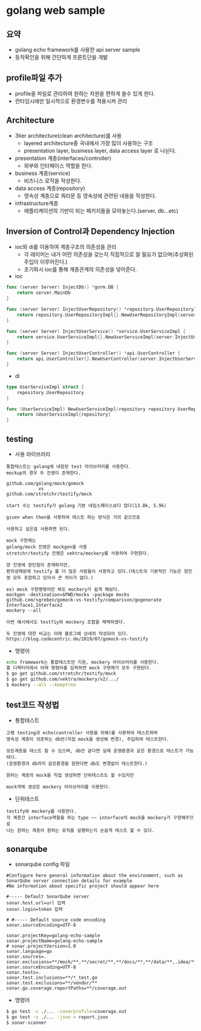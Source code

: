 # golang web sample
## 요약
- golang echo framework를 사용한 api server sample
- 동작확인을 위해 간단하게 프론트단을 개발


## profile파일 추가
- profile을 파일로 관리하여 원하는 자원을 편하게 쓸수 있게 한다.
- 런타임시에만 일시적으로 환경변수를 적용시켜 관리

## Architecture
- 3tier architecture(clean architecture)를 사용
  - layered architecture중 국내에서 가장 많이 사용하는 구조
  - presentation layer, business layer, data access layer 로 나뉜다.
- presentation 계층(interfaces/controller)
  - 외부와 인터페이스 역할을 한다.
- business 계층(service)
  - 비즈니스 로직을 작성한다.
- data access 계층(repository)
  - 영속성 계층으로 쿼리문 등 영속성에 관련된 내용을 작성한다.
- infrastructure계층
  - 애플리케이션의 기반이 되는 패키지들을 모아놓는다.(server, db...etc)

## Inversion of Control과 Dependency Injection
- ioc와 di를 이용하여 계층구조의 의존성을 관리
    - 각 레이어는 내가 어떤 의존성을 갖는지 직접적으로 알 필요가 없으며(추상화된 주입이 이루어진다.)
    - 초기화시 ioc를 통해 계층관계의 의존성을 넣어준다.
- ioc
``` go
func (server Server) InjectDb() *gorm.DB {
	return server.MainDb
}

func (server Server) InjectUserRepository() *repository.UserRepositoryImpl {
	return repository.UserRepositoryImpl{}.NewUserRepositoryImpl(server.InjectDb())
}

func (server Server) InjectUserService() *service.UserServiceImpl {
	return service.UserServiceImpl{}.NewUserServiceImpl(server.InjectUserRepository())
}

func (server Server) InjectUserController() *api.UserController {
	return api.UserController{}.NewUserController(server.InjectUserService())
}

```
- di
```go
type UserServiceImpl struct {
	repository.UserRepository
}

func (UserServiceImpl) NewUserServiceImpl(repository repository.UserRepository) *UserServiceImpl {
	return &UserServiceImpl{repository}
}
```

## testing
- 사용 라이브러리
```
통합테스트는 golang에 내장된 test 라이브러리를 사용한다.
mockup의 경우 두 진영이 존재한다.

github.com/golang/mock/gomock
            vs
github.com/stretchr/testify/mock

start 수는 testify가 golang 기본 네임스페이스보다 많다(13.8k, 5.9k)

given when then을 사용하여 테스트 하는 방식은 거의 같으므로 

사용하고 싶은걸 사용하면 된다.

mock 구현체는  
golang/mock 진영은 mockgen을 사용
stretchr/testify 진영은 vektra/mockery를 사용하여 구현한다.

양 진영에 장단점이 존재하지만,
편의성때문에 testify 를 더 많은 사람들이 사용하고 있다.(테스트의 기본적인 기능은 양진영 모두 포함하고 있어서 큰 차이가 없다.)

ex) mock 구현명령어만 봐도 mockery가 쉽게 해놨다.
mockgen -destination=$PWD/mocks -package mocks github.com/sgreben/gomock-vs-testify/comparison/gogenerate Interface1,Interface2
mockery --all

이번 예시에서도 testfiy와 mockery 조합을 채택하였다.

두 진영에 대한 비교는 아래 블로그에 상세히 작성되어 있다.
https://blog.codecentric.de/2019/07/gomock-vs-testify
```

- 명령어
```bash
echo framework는 통합테스트만 지원, mockery 라이브러리를 사용한다. 
홈 디렉터리에서 아래 명령어를 입력하면 mock 구현체가 모두 구현된다.
$ go get github.com/stretchr/testify/mock
$ go get github.com/vektra/mockery/v2/.../
$ mockery --all --keeptree
```
## test코드 작성법
- 통합테스트
```
고랭 testing과 echo(controller 사용을 위해)를 사용하여 테스트하며
영속성 계층이 의존하는 db만(직접 mock을 생성해 변경), 주입하여 테스트한다.

모든계층을 테스트 할 수 있으며, db만 같다면 실제 운영환경과 같은 환경으로 테스트가 가능하다.
(운영환경과 db까지 같은환경을 원한다면 db도 변경없이 테스트한다.)

원하는 계층의 mock을 직접 생성하면 단위테스트도 할 수있지만
 
mock객체 생성은 mockery 라이브러리를 이용한다. 
```

- 단위테스트
```
testify와 mockery를 사용한다.
각 계층간 interface역할을 하는 type ~~ interface의 mock을 mockery가 구현해주므로
나는 원하는 계층이 원하는 로직을 실행하는지 손쉽게 테스트 할 수 있다.
```


## sonarqube
- sonarqube config 파일
```
#Configure here general information about the environment, such as SonarQube server connection details for example
#No information about specific project should appear here

#----- Default SonarQube server
sonar.host.url=url 입력
sonar.login=token 입력

# #----- Default source code encoding
sonar.sourceEncoding=UTF-8

sonar.projectKey=golang-echo-sample
sonar.projectName=golang-echo-sample
# sonar.projectVersion=1.0
sonar.language=go
sonar.sources=.
sonar.exclusions=**/mock/**,**/secret/**,**/docs/**,**/data/**,.idea/**,**/vendor/**
sonar.sourceEncoding=UTF-8
sonar.tests=.
sonar.test.inclusions=**/*_test.go
sonar.test.exclusions=**/vendor/**
sonar.go.coverage.reportPaths=**/coverage.out
```
- 명령어
```bash
$ go test -v ./... -coverprofile=coverage.out
$ go test -v ./... -json > report.json
$ sonar-scanner
```

